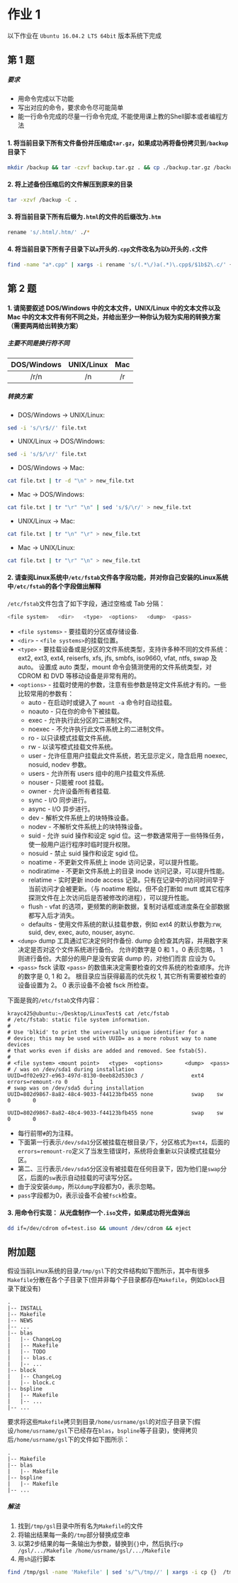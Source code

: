 # 作业 1

以下作业在 `Ubuntu 16.04.2 LTS 64bit` 版本系统下完成

## 第 1 题

##### 要求

* 用命令完成以下功能
* 写出对应的命令，要求命令尽可能简单
* 能一行命令完成的尽量一行命令完成, 不能使用课上教的Shell脚本或者编程方法

#### 1. 将当前目录下所有文件备份并压缩成`tar.gz`，如果成功再将备份拷贝到`/backup`目录下

```bash
mkdir /backup && tar -czvf backup.tar.gz . && cp ./backup.tar.gz /backup
```

#### 2. 将上述备份压缩后的文件解压到原来的目录

```bash
tar -xzvf /backup -C .
```

#### 3. 将当前目录下所有后缀为`.html`的文件的后缀改为`.htm`

```bash
rename 's/.html/.htm/' ./*
```

#### 4. 将当前目录下所有子目录下以`a`开头的`.cpp`文件改名为以`b`开头的`.c`文件

```bash
find -name "a*.cpp" | xargs -i rename 's/(.*\/)a(.*)\.cpp$/$1b$2\.c/' {}```
    
## 第 2 题

#### 1. 请简要叙述 DOS/Windows 中的文本文件，UNIX/Linux 中的文本文件以及 Mac 中的文本文件有何不同之处，并给出至少一种你认为较为实用的转换方案（需要两两给出转换方案）

##### 主要不同是换行符不同

| DOS/Windows | UNIX/Linux | Mac |
| :-: | :-: | :-: |
| /r/n | /n | /r |

##### 转换方案

* DOS/Windows -> UNIX/Linux: 

```bash
sed -i 's/\r$//' file.txt
```

* UNIX/Linux -> DOS/Windows:

```bash
sed -i 's/$/\r/' file.txt
```

* DOS/Windows -> Mac:

```bash
cat file.txt | tr -d "\n" > new_file.txt
```

* Mac -> DOS/Windows:

```bash
cat file.txt | tr "\r" "\n" | sed 's/$/\r/' > new_file.txt
```
 
* UNIX/Linux -> Mac: 

```bash
cat file.txt | tr "\n" "\r" > new_file.txt 
```

* Mac -> UNIX/Linux: 

```bash
cat file.txt | tr "\r" "\n" > new_file.txt
```

#### 2. 请查阅Linux系统中`/etc/fstab`文件各字段功能，并对你自己安装的Linux系统中`/etc/fstab`的各个字段做出解释

`/etc/fstab`文件包含了如下字段，通过空格或 Tab 分隔：

```bash
<file system>	<dir>	<type>	<options>	<dump>	<pass>
```

* `<file systems>` - 要挂载的分区或存储设备.
* `<dir>` - `<file systems>`的挂载位置。
* `<type>` - 要挂载设备或是分区的文件系统类型，支持许多种不同的文件系统：ext2, ext3, ext4, reiserfs, xfs, jfs, smbfs, iso9660, vfat, ntfs, swap 及 auto。 设置成 auto 类型，mount 命令会猜测使用的文件系统类型，对 CDROM 和 DVD 等移动设备是非常有用的。
* `<options>` - 挂载时使用的参数，注意有些参数是特定文件系统才有的。一些比较常用的参数有：
    * auto - 在启动时或键入了 `mount -a` 命令时自动挂载。
    * noauto - 只在你的命令下被挂载。
    * exec - 允许执行此分区的二进制文件。
    * noexec - 不允许执行此文件系统上的二进制文件。
    * ro - 以只读模式挂载文件系统。
    * rw - 以读写模式挂载文件系统。
    * user - 允许任意用户挂载此文件系统，若无显示定义，隐含启用 noexec, nosuid, nodev 参数。
    * users - 允许所有 users 组中的用户挂载文件系统.
    * nouser - 只能被 root 挂载。
    * owner - 允许设备所有者挂载.
    * sync - I/O 同步进行。
    * async - I/O 异步进行。
    * dev - 解析文件系统上的块特殊设备。
    * nodev - 不解析文件系统上的块特殊设备。
    * suid - 允许 suid 操作和设定 sgid 位。这一参数通常用于一些特殊任务，使一般用户运行程序时临时提升权限。
    * nosuid - 禁止 suid 操作和设定 sgid 位。
    * noatime - 不更新文件系统上 inode 访问记录，可以提升性能。
    * nodiratime - 不更新文件系统上的目录 inode 访问记录，可以提升性能。
    * relatime - 实时更新 inode access 记录。只有在记录中的访问时间早于当前访问才会被更新。（与 noatime 相似，但不会打断如 mutt 或其它程序探测文件在上次访问后是否被修改的进程），可以提升性能。
    * flush - vfat 的选项，更频繁的刷新数据，复制对话框或进度条在全部数据都写入后才消失。
    * defaults - 使用文件系统的默认挂载参数，例如 ext4 的默认参数为:rw, suid, dev, exec, auto, nouser, async.
* `<dump>` dump 工具通过它决定何时作备份. dump 会检查其内容，并用数字来决定是否对这个文件系统进行备份。 允许的数字是 0 和 1 。0 表示忽略， 1 则进行备份。大部分的用户是没有安装 dump 的，对他们而言 <dump> 应设为 0。
* `<pass>` fsck 读取 `<pass>` 的数值来决定需要检查的文件系统的检查顺序。允许的数字是 0, 1 和 2。 根目录应当获得最高的优先权 1, 其它所有需要被检查的设备设置为 2。 0 表示设备不会被 fsck 所检查。

下面是我的`/etc/fstab`文件内容：

```
krayc425@ubuntu:~/Desktop/LinuxTest$ cat /etc/fstab# /etc/fstab: static file system information.## Use 'blkid' to print the universally unique identifier for a# device; this may be used with UUID= as a more robust way to name devices# that works even if disks are added and removed. See fstab(5).## <file system> <mount point>   <type>  <options>       <dump>  <pass># / was on /dev/sda1 during installationUUID=df02e927-e963-497d-8130-0eeb82d530c3 /               ext4    errors=remount-ro 0       1# swap was on /dev/sda5 during installationUUID=802d9867-8a82-48c4-9033-f44123bfb455 none            swap    sw              0       0UUID=802d9867-8a82-48c4-9033-f44123bfb455 none            swap    sw              0       0```

* 每行前带`#`的为注释。
* 下面第一行表示`/dev/sda1`分区被挂载在根目录`/`下，分区格式为`ext4`，后面的`errors=remount-ro`定义了当发生错误时，系统将会重新以只读模式挂载分区。
* 第二、三行表示`/dev/sda5`分区没有被挂载在任何目录下，因为他们是`swap`分区，后面的`sw`表示自动挂载的可读写分区。
* 由于没安装`dump`，所以`dump`字段都为0，表示忽略。
* `pass`字段都为0，表示设备不会被`fsck`检查。

#### 3. 用命令行实现： 从光盘制作一个`.iso`文件，如果成功将光盘弹出

```bash
dd if=/dev/cdrom of=test.iso && umount /dev/cdrom && eject
```

## 附加题

假设当前Linux系统的目录`/tmp/gsl`下的文件结构如下图所示，其中有很多`Makefile`分散在各个子目录下(但并非每个子目录都存在`Makefile`，例如`block`目录下就没有)

```
.
|-- INSTALL
|-- Makefile
|-- NEWS
|-- ...
|-- blas
|   |-- ChangeLog
|   |-- Makefile
|   |-- TODO
|   |-- blas.c
|   |-- ...
|-- block
|   |-- ChangeLog
|   |-- block.c
|-- bspline
|   |-- Makefile
|   |-- ...
|-- ...

```

要求将这些`Makefile`拷贝到目录`/home/usrname/gsl`的对应子目录下(假设`/home/usrname/gsl`下已经存在`blas`，`bspline`等子目录)，使得拷贝后`/home/usrname/gsl`下的文件如下图所示：

```
.
|-- Makefile
|-- blas
|   |-- Makefile
|-- bspline
|   |-- Makefile
|-- ...
```

##### 解法

1. 找到`/tmp/gsl`目录中所有名为`Makefile`的文件
2. 将输出结果每一条的`/tmp`部分替换成空串
3. 以第2步结果的每一条输出为参数，替换到`{}`中，然后执行`cp /gsl/.../Makefile /home/usrname/gsl/.../Makefile`
4. 用`sh`运行脚本

```bash
find /tmp/gsl -name 'Makefile' | sed 's/^\/tmp//' | xargs -i cp {}  /tmp/{} /home/usrname/{} | sh
```


